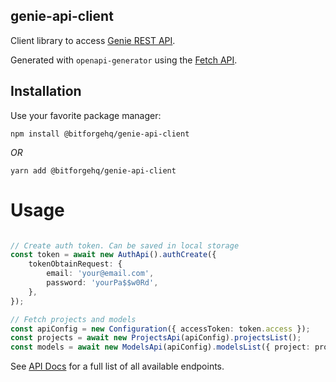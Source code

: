 ## genie-api-client

Client library to access [Genie REST API](https://genie-ar.ch/api/doc/).

Generated with `openapi-generator` using the [Fetch API](https://fetch.spec.whatwg.org/).

##  Installation

Use your favorite package manager:

`npm install @bitforgehq/genie-api-client`

*OR*

`yarn add @bitforgehq/genie-api-client`

# Usage

```typescript

// Create auth token. Can be saved in local storage
const token = await new AuthApi().authCreate({
    tokenObtainRequest: {
        email: 'your@email.com',
        password: 'yourPa$$w0Rd',
    },
});

// Fetch projects and models
const apiConfig = new Configuration({ accessToken: token.access });
const projects = await new ProjectsApi(apiConfig).projectsList();
const models = await new ModelsApi(apiConfig).modelsList({ project: projects[0].id });

```

See [API Docs](https://genie-ar.ch/api/doc/) for a full list of all available endpoints.